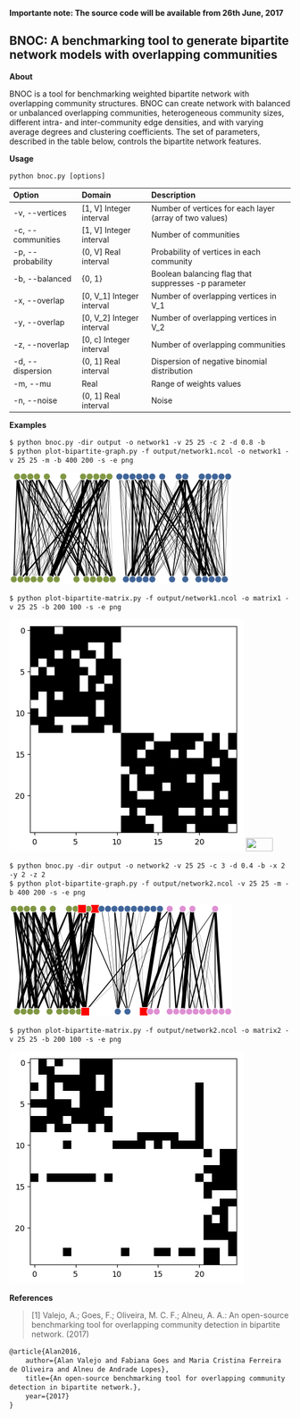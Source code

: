 **Importante note: The source code will be available from 26th June, 2017**

## BNOC: A benchmarking tool to generate bipartite network models with overlapping communities

**About**

BNOC is a tool for benchmarking weighted bipartite network with overlapping community structures. BNOC can create network  with balanced or unbalanced overlapping communities, heterogeneous community sizes, different intra- and inter-community edge densities, and with varying average degrees and clustering coefficients. The set of parameters, described in  the table below, controls the bipartite network features.

**Usage**

```
python bnoc.py [options]
```

| Option				| Domain					    | Description											     |
|:--------------------- |:----------------------------  |:---------------------------------------------------------- |
| -v, --vertices        | [1, V] Integer interval       | Number of vertices for each layer (array of two values)    |
| -c, --communities     | [1, V] Integer interval       | Number of communities                                      |
| -p, --probability     | (0, V] Real interval          | Probability of vertices in each community                  |
| -b, --balanced        | {0, 1}                        | Boolean balancing flag that suppresses -p parameter        |
| -x, --overlap         | [0, V_1] Integer interval     | Number of overlapping vertices in V_1                      |
| -y, --overlap         | [0, V_2] Integer interval     | Number of overlapping vertices in V_2                      |
| -z, --noverlap        | [0, c] Integer interval       | Number of overlapping communities                          |
| -d, --dispersion      | (0, 1] Real interval          | Dispersion of negative binomial distribution               |
| -m, --mu              | Real                          | Range of weights values                                    |
| -n, --noise           | (0, 1] Real interval          | Noise                                                      |

**Examples**

    $ python bnoc.py -dir output -o network1 -v 25 25 -c 2 -d 0.8 -b
    $ python plot-bipartite-graph.py -f output/network1.ncol -o network1 -v 25 25 -m -b 400 200 -s -e png

![](img/network1.png)

    $ python plot-bipartite-matrix.py -f output/network1.ncol -o matrix1 -v 25 25 -b 200 100 -s -e png

![](img/matrix1.png)
<img src="https://github.com/alanvalejo/bnoc/edit/master/img/matrix1.png" height="24" width="48">

    $ python bnoc.py -dir output -o network2 -v 25 25 -c 3 -d 0.4 -b -x 2 -y 2 -z 2
    $ python plot-bipartite-graph.py -f output/network2.ncol -v 25 25 -m -b 400 200 -s -e png

![](img/network2.png)

    $ python plot-bipartite-matrix.py -f output/network2.ncol -o matrix2 -v 25 25 -b 200 100 -s -e png

![](img/matrix2.png)

**References**

> [1] Valejo, A.; Goes, F.; Oliveira, M. C. F.; Alneu, A. A.: An open-source benchmarking tool for overlapping community detection in bipartite network. (2017)

~~~~~{.bib}
@article{Alan2016,
    author={Alan Valejo and Fabiana Goes and Maria Cristina Ferreira de Oliveira and Alneu de Andrade Lopes},
    title={An open-source benchmarking tool for overlapping community detection in bipartite network.},
    year={2017}
}
~~~~~
